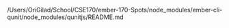 /Users/OriGilad/School/CSE170/ember-170-Spots/node_modules/ember-cli-qunit/node_modules/qunitjs/README.md